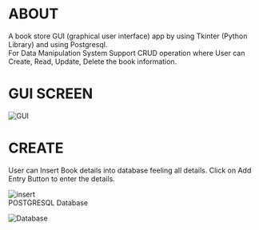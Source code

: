 # ABOUT
A book store GUI (graphical user interface)  app by using Tkinter (Python Library) and using Postgresql.  
For Data Manipulation System Support CRUD operation where User can Create, Read, Update, Delete the book information.

# GUI SCREEN

![GUI](https://github.com/Amanbansal3199/book-store/assets/76396019/ce7f5158-a4cd-4bc5-912f-cc832fc74643)

# CREATE 
User can Insert Book details into database feeling all details. Click on Add Entry Button to enter the details.  

![insert](https://github.com/Amanbansal3199/book-store/assets/76396019/5f10b1b1-9fba-4fd3-9215-ddc02af23ec5)  
POSTGRESQL Database

![Database](https://github.com/Amanbansal3199/book-store/assets/76396019/3e98fb91-0050-4366-ad04-0613f751edae)
